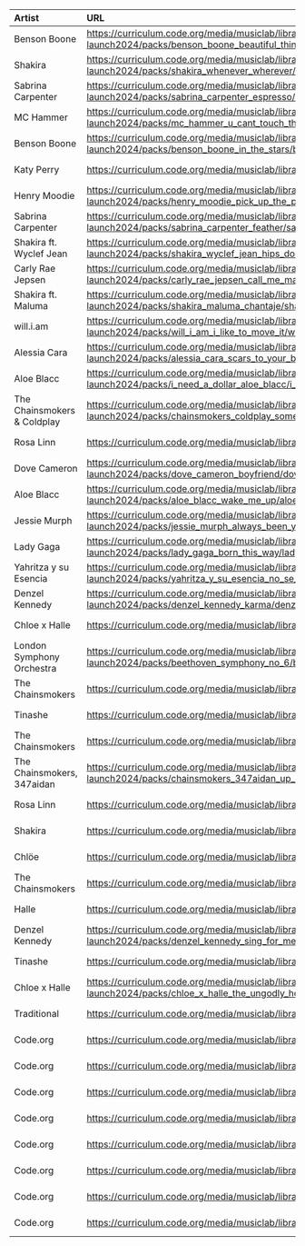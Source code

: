 | Artist | URL | Image |
|:------|:----|:------|
| Benson Boone | https://curriculum.code.org/media/musiclab/library-launch2024/packs/benson_boone_beautiful_things/benson_boone_beautiful_things.jpg | ![Image](https://curriculum.code.org/media/musiclab/library-launch2024/packs/benson_boone_beautiful_things/benson_boone_beautiful_things.jpg) |
| Shakira | https://curriculum.code.org/media/musiclab/library-launch2024/packs/shakira_whenever_wherever/shakira_whenever_wherever.jpg | ![Image](https://curriculum.code.org/media/musiclab/library-launch2024/packs/shakira_whenever_wherever/shakira_whenever_wherever.jpg) |
| Sabrina Carpenter | https://curriculum.code.org/media/musiclab/library-launch2024/packs/sabrina_carpenter_espresso/sabrina_carpenter_espresso.jpg | ![Image](https://curriculum.code.org/media/musiclab/library-launch2024/packs/sabrina_carpenter_espresso/sabrina_carpenter_espresso.jpg) |
| MC Hammer | https://curriculum.code.org/media/musiclab/library-launch2024/packs/mc_hammer_u_cant_touch_this/mc_hammer_u_cant_touch_this.jpg | ![Image](https://curriculum.code.org/media/musiclab/library-launch2024/packs/mc_hammer_u_cant_touch_this/mc_hammer_u_cant_touch_this.jpg) |
| Benson Boone | https://curriculum.code.org/media/musiclab/library-launch2024/packs/benson_boone_in_the_stars/benson_boone_in_the_stars.jpg | ![Image](https://curriculum.code.org/media/musiclab/library-launch2024/packs/benson_boone_in_the_stars/benson_boone_in_the_stars.jpg) |
| Katy Perry | https://curriculum.code.org/media/musiclab/library-launch2024/packs/katy_perry_firework/katy_perry_firework.jpg | ![Image](https://curriculum.code.org/media/musiclab/library-launch2024/packs/katy_perry_firework/katy_perry_firework.jpg) |
| Henry Moodie | https://curriculum.code.org/media/musiclab/library-launch2024/packs/henry_moodie_pick_up_the_phone/henry_moodie_pick_up_the_phone.jpg | ![Image](https://curriculum.code.org/media/musiclab/library-launch2024/packs/henry_moodie_pick_up_the_phone/henry_moodie_pick_up_the_phone.jpg) |
| Sabrina Carpenter | https://curriculum.code.org/media/musiclab/library-launch2024/packs/sabrina_carpenter_feather/sabrina_carpenter_feather.jpg | ![Image](https://curriculum.code.org/media/musiclab/library-launch2024/packs/sabrina_carpenter_feather/sabrina_carpenter_feather.jpg) |
| Shakira ft. Wyclef Jean | https://curriculum.code.org/media/musiclab/library-launch2024/packs/shakira_wyclef_jean_hips_dont_lie/shakira_wyclef_jean_hips_dont_lie.jpg | ![Image](https://curriculum.code.org/media/musiclab/library-launch2024/packs/shakira_wyclef_jean_hips_dont_lie/shakira_wyclef_jean_hips_dont_lie.jpg) |
| Carly Rae Jepsen | https://curriculum.code.org/media/musiclab/library-launch2024/packs/carly_rae_jepsen_call_me_maybe/carly_rae_jepsen_call_me_maybe.jpg | ![Image](https://curriculum.code.org/media/musiclab/library-launch2024/packs/carly_rae_jepsen_call_me_maybe/carly_rae_jepsen_call_me_maybe.jpg) |
| Shakira ft. Maluma | https://curriculum.code.org/media/musiclab/library-launch2024/packs/shakira_maluma_chantaje/shakira_maluma_chantaje.jpg | ![Image](https://curriculum.code.org/media/musiclab/library-launch2024/packs/shakira_maluma_chantaje/shakira_maluma_chantaje.jpg) |
| will.i.am | https://curriculum.code.org/media/musiclab/library-launch2024/packs/will_i_am_i_like_to_move_it/will_i_am_i_like_to_move_it.jpg | ![Image](https://curriculum.code.org/media/musiclab/library-launch2024/packs/will_i_am_i_like_to_move_it/will_i_am_i_like_to_move_it.jpg) |
| Alessia Cara | https://curriculum.code.org/media/musiclab/library-launch2024/packs/alessia_cara_scars_to_your_beautiful/alessia_cara_scars_to_your_beautiful.jpg | ![Image](https://curriculum.code.org/media/musiclab/library-launch2024/packs/alessia_cara_scars_to_your_beautiful/alessia_cara_scars_to_your_beautiful.jpg) |
| Aloe Blacc | https://curriculum.code.org/media/musiclab/library-launch2024/packs/i_need_a_dollar_aloe_blacc/i_need_a_dollar_aloe_blacc.jpg | ![Image](https://curriculum.code.org/media/musiclab/library-launch2024/packs/i_need_a_dollar_aloe_blacc/i_need_a_dollar_aloe_blacc.jpg) |
| The Chainsmokers & Coldplay | https://curriculum.code.org/media/musiclab/library-launch2024/packs/chainsmokers_coldplay_something_just_like_this/chainsmokers_coldplay_something_just_like_this.jpg | ![Image](https://curriculum.code.org/media/musiclab/library-launch2024/packs/chainsmokers_coldplay_something_just_like_this/chainsmokers_coldplay_something_just_like_this.jpg) |
| Rosa Linn | https://curriculum.code.org/media/musiclab/library-launch2024/packs/rosa_linn_snap/rosa_linn_snap.jpg | ![Image](https://curriculum.code.org/media/musiclab/library-launch2024/packs/rosa_linn_snap/rosa_linn_snap.jpg) |
| Dove Cameron | https://curriculum.code.org/media/musiclab/library-launch2024/packs/dove_cameron_boyfriend/dove_cameron_boyfriend.jpg | ![Image](https://curriculum.code.org/media/musiclab/library-launch2024/packs/dove_cameron_boyfriend/dove_cameron_boyfriend.jpg) |
| Aloe Blacc | https://curriculum.code.org/media/musiclab/library-launch2024/packs/aloe_blacc_wake_me_up/aloe_blacc_wake_me_up.jpg | ![Image](https://curriculum.code.org/media/musiclab/library-launch2024/packs/aloe_blacc_wake_me_up/aloe_blacc_wake_me_up.jpg) |
| Jessie Murph | https://curriculum.code.org/media/musiclab/library-launch2024/packs/jessie_murph_always_been_you/jessie_murph_always_been_you.jpg | ![Image](https://curriculum.code.org/media/musiclab/library-launch2024/packs/jessie_murph_always_been_you/jessie_murph_always_been_you.jpg) |
| Lady Gaga | https://curriculum.code.org/media/musiclab/library-launch2024/packs/lady_gaga_born_this_way/lady_gaga_born_this_way.jpg | ![Image](https://curriculum.code.org/media/musiclab/library-launch2024/packs/lady_gaga_born_this_way/lady_gaga_born_this_way.jpg) |
| Yahritza y su Esencia | https://curriculum.code.org/media/musiclab/library-launch2024/packs/yahritza_y_su_esencia_no_se_puede_decir_adios/yahritza_y_su_esencia_no_se_puede_decir_adios.jpg | ![Image](https://curriculum.code.org/media/musiclab/library-launch2024/packs/yahritza_y_su_esencia_no_se_puede_decir_adios/yahritza_y_su_esencia_no_se_puede_decir_adios.jpg) |
| Denzel Kennedy | https://curriculum.code.org/media/musiclab/library-launch2024/packs/denzel_kennedy_karma/denzel_kennedy_karma.jpg | ![Image](https://curriculum.code.org/media/musiclab/library-launch2024/packs/denzel_kennedy_karma/denzel_kennedy_karma.jpg) |
| Chloe x Halle | https://curriculum.code.org/media/musiclab/library-launch2024/packs/chloe_x_halle_do_it/chloe_x_halle_do_it.jpg | ![Image](https://curriculum.code.org/media/musiclab/library-launch2024/packs/chloe_x_halle_do_it/chloe_x_halle_do_it.jpg) |
| London Symphony Orchestra | https://curriculum.code.org/media/musiclab/library-launch2024/packs/beethoven_symphony_no_6/beethoven_symphony_no_6.jpg | ![Image](https://curriculum.code.org/media/musiclab/library-launch2024/packs/beethoven_symphony_no_6/beethoven_symphony_no_6.jpg) |
| The Chainsmokers | https://curriculum.code.org/media/musiclab/library-launch2024/packs/chainsmokers_riptide/chainsmokers_riptide.jpg | ![Image](https://curriculum.code.org/media/musiclab/library-launch2024/packs/chainsmokers_riptide/chainsmokers_riptide.jpg) |
| Tinashe | https://curriculum.code.org/media/musiclab/library-launch2024/packs/tinashe_gravity/tinashe_gravity.jpg | ![Image](https://curriculum.code.org/media/musiclab/library-launch2024/packs/tinashe_gravity/tinashe_gravity.jpg) |
| The Chainsmokers | https://curriculum.code.org/media/musiclab/library-launch2024/packs/chainsmokers_ipad/chainsmokers_ipad.jpg | ![Image](https://curriculum.code.org/media/musiclab/library-launch2024/packs/chainsmokers_ipad/chainsmokers_ipad.jpg) |
| The Chainsmokers, 347aidan | https://curriculum.code.org/media/musiclab/library-launch2024/packs/chainsmokers_347aidan_up_and_down/chainsmokers_347aidan_up_and_down.jpg | ![Image](https://curriculum.code.org/media/musiclab/library-launch2024/packs/chainsmokers_347aidan_up_and_down/chainsmokers_347aidan_up_and_down.jpg) |
| Rosa Linn | https://curriculum.code.org/media/musiclab/library-launch2024/packs/rosa_linn_hallelujah/rosa_linn_hallelujah.jpg | ![Image](https://curriculum.code.org/media/musiclab/library-launch2024/packs/rosa_linn_hallelujah/rosa_linn_hallelujah.jpg) |
| Shakira | https://curriculum.code.org/media/musiclab/library-launch2024/packs/shakira_amarillo/shakira_amarillo.jpg | ![Image](https://curriculum.code.org/media/musiclab/library-launch2024/packs/shakira_amarillo/shakira_amarillo.jpg) |
| Chlöe | https://curriculum.code.org/media/musiclab/library-launch2024/packs/chloe_treat_me/chloe_treat_me.jpg | ![Image](https://curriculum.code.org/media/musiclab/library-launch2024/packs/chloe_treat_me/chloe_treat_me.jpg) |
| The Chainsmokers | https://curriculum.code.org/media/musiclab/library-launch2024/packs/chainsmokers_paris/chainsmokers_paris.jpg | ![Image](https://curriculum.code.org/media/musiclab/library-launch2024/packs/chainsmokers_paris/chainsmokers_paris.jpg) |
| Halle | https://curriculum.code.org/media/musiclab/library-launch2024/packs/halle_angel/halle_angel.png | ![Image](https://curriculum.code.org/media/musiclab/library-launch2024/packs/halle_angel/halle_angel.png) |
| Denzel Kennedy | https://curriculum.code.org/media/musiclab/library-launch2024/packs/denzel_kennedy_sing_for_me/denzel_kennedy_sing_for_me.jpg | ![Image](https://curriculum.code.org/media/musiclab/library-launch2024/packs/denzel_kennedy_sing_for_me/denzel_kennedy_sing_for_me.jpg) |
| Tinashe | https://curriculum.code.org/media/musiclab/library-launch2024/packs/tinashe_tightrope/tinashe_tightrope.jpg | ![Image](https://curriculum.code.org/media/musiclab/library-launch2024/packs/tinashe_tightrope/tinashe_tightrope.jpg) |
| Chloe x Halle | https://curriculum.code.org/media/musiclab/library-launch2024/packs/chloe_x_halle_the_ungodly_hour/chloe_x_halle_the_ungodly_hour.jpg | ![Image](https://curriculum.code.org/media/musiclab/library-launch2024/packs/chloe_x_halle_the_ungodly_hour/chloe_x_halle_the_ungodly_hour.jpg) |
| Traditional | https://curriculum.code.org/media/musiclab/library-launch2024/packs/twinkle_twinkle/twinkle_twinkle.png | ![Image](https://curriculum.code.org/media/musiclab/library-launch2024/packs/twinkle_twinkle/twinkle_twinkle.png) |
| Code.org | https://curriculum.code.org/media/musiclab/library-launch2024/packs/electro/electro.png | ![Image](https://curriculum.code.org/media/musiclab/library-launch2024/packs/electro/electro.png) |
| Code.org | https://curriculum.code.org/media/musiclab/library-launch2024/packs/groove/groove.png | ![Image](https://curriculum.code.org/media/musiclab/library-launch2024/packs/groove/groove.png) |
| Code.org | https://curriculum.code.org/media/musiclab/library-launch2024/packs/indie/indie.png | ![Image](https://curriculum.code.org/media/musiclab/library-launch2024/packs/indie/indie.png) |
| Code.org | https://curriculum.code.org/media/musiclab/library-launch2024/packs/pop/pop.png | ![Image](https://curriculum.code.org/media/musiclab/library-launch2024/packs/pop/pop.png) |
| Code.org | https://curriculum.code.org/media/musiclab/library-launch2024/packs/hiphop/hiphop.png | ![Image](https://curriculum.code.org/media/musiclab/library-launch2024/packs/hiphop/hiphop.png) |
| Code.org | https://curriculum.code.org/media/musiclab/library-launch2024/packs/rock/rock.png | ![Image](https://curriculum.code.org/media/musiclab/library-launch2024/packs/rock/rock.png) |
| Code.org | https://curriculum.code.org/media/musiclab/library-launch2024/packs/acoustic_arcade/acoustic_arcade.png | ![Image](https://curriculum.code.org/media/musiclab/library-launch2024/packs/acoustic_arcade/acoustic_arcade.png) |
| Code.org | https://curriculum.code.org/media/musiclab/library-launch2024/packs/default/default.png | ![Image](https://curriculum.code.org/media/musiclab/library-launch2024/packs/default/default.png) |
